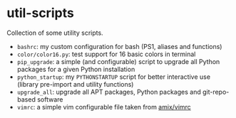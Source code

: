 # util-scripts

Collection of some utility scripts.

- `bashrc`: my custom configuration for bash (PS1, aliases and functions)
- `color/color16.py`: test support for 16 basic colors in terminal
- `pip_upgrade`: a simple (and configurable) script to upgrade all Python packages for a given Python installation
- `python_startup`: my `PYTHONSTARTUP` script for better interactive use (library pre-import and utility functions)
- `upgrade_all`: upgrade all APT packages, Python packages and git-repo-based software
- `vimrc`: a simple vim configurable file taken from [amix/vimrc](https://github.com/amix/vimrc/blob/master/vimrcs/basic.vim)
